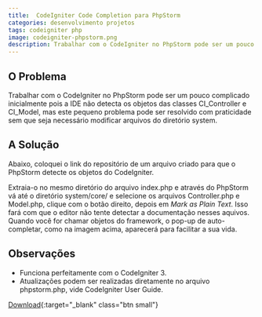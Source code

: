 ```yaml
---
title:  CodeIgniter Code Completion para PhpStorm
categories: desenvolvimento projetos
tags: codeigniter php
image: codeigniter-phpstorm.png
description: Trabalhar com o CodeIgniter no PhpStorm pode ser um pouco complicado inicialmente pois a IDE não detecta os objetos das classes CI_Controller e CI_Model, mas este pequeno problema pode ser resolvido com praticidade sem que seja necessário modificar arquivos do diretório system.
---
```


## O Problema

Trabalhar com o CodeIgniter no PhpStorm pode ser um pouco complicado inicialmente pois a IDE não detecta os objetos das classes CI_Controller e CI_Model, mas este pequeno problema pode ser resolvido com praticidade sem que seja necessário modificar arquivos do diretório system.

## A Solução

Abaixo, coloquei o link do repositório de um arquivo criado para que o PhpStorm detecte os objetos do CodeIgniter.

Extraia-o no mesmo diretório do arquivo index.php e através do PhpStorm vá até o diretório system/core/ e selecione os arquivos Controller.php e Model.php, clique com o botão direito, depois em _Mark as Plain Text_. Isso fará com que o editor não tente detectar a documentação nesses aquivos. Quando você for chamar objetos do framework, o pop-up de auto-completar, como na imagem acima, aparecerá para facilitar a sua vida.

## Observações

- Funciona perfeitamente com o CodeIgniter 3.
- Atualizações podem ser realizadas diretamente no arquivo phpstorm.php, vide CodeIgniter User Guide.

[Download](https://github.com/natanfelles/codeigniter-phpstorm){:target="_blank" class="btn small"}
